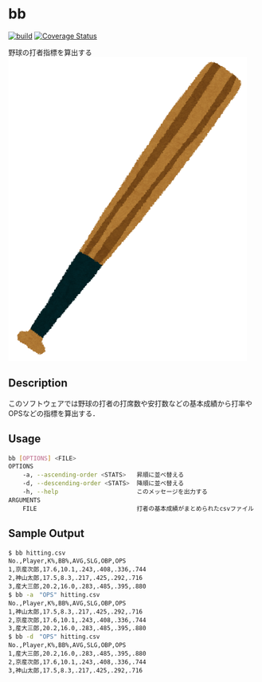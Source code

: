 # bb

[![build](https://github.com/rmnsym/bb/actions/workflows/build.yaml/badge.svg)](https://github.com/rmnsym/bb/actions/workflows/build.yaml)
[![Coverage Status](https://coveralls.io/repos/github/rmnsym/bb/badge.svg?branch=coverage)](https://coveralls.io/github/rmnsym/bb?branch=coverage)

野球の打者指標を算出する
![baseball_logo](sport_baseball_bat.png)

## Description
このソフトウェアでは野球の打者の打席数や安打数などの基本成績から打率やOPSなどの指標を算出する．

## Usage
```sh
bb [OPTIONS] <FILE>
OPTIONS
    -a, --ascending-order <STATS>   昇順に並べ替える
    -d, --descending-order <STATS>  降順に並べ替える
    -h, --help                      このメッセージを出力する
ARGUMENTS
    FILE                            打者の基本成績がまとめられたcsvファイル
```

## Sample Output
```sh
$ bb hitting.csv                     
No.,Player,K%,BB%,AVG,SLG,OBP,OPS
1,京産次郎,17.6,10.1,.243,.408,.336,.744
2,神山太郎,17.5,8.3,.217,.425,.292,.716
3,産大三郎,20.2,16.0,.283,.485,.395,.880
$ bb -a　"OPS" hitting.csv
No.,Player,K%,BB%,AVG,SLG,OBP,OPS
1,神山太郎,17.5,8.3,.217,.425,.292,.716
2,京産次郎,17.6,10.1,.243,.408,.336,.744
3,産大三郎,20.2,16.0,.283,.485,.395,.880
$ bb -d　"OPS" hitting.csv
No.,Player,K%,BB%,AVG,SLG,OBP,OPS
1,産大三郎,20.2,16.0,.283,.485,.395,.880
2,京産次郎,17.6,10.1,.243,.408,.336,.744
3,神山太郎,17.5,8.3,.217,.425,.292,.716
```
